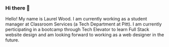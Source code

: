### Hi there 👋

<!--
**z6um/z6um** is a ✨ _special_ ✨ repository because its `README.md` (this file) appears on your GitHub profile.

Here are some ideas to get you started:

- 🔭 I’m currently working on ...
- 🌱 I’m currently learning ...
- 👯 I’m looking to collaborate on ...
- 🤔 I’m looking for help with ...
- 💬 Ask me about ...
- 📫 How to reach me: ...
- 😄 Pronouns: ...
- ⚡ Fun fact: ...
-->
Hello! My name is Laurel Wood. I am currently working as a student manager at Classroom Services (a Tech Department at Pitt). I am currently perticipating in a bootcamp through Tech Elevator to learn Full Stack website design and am looking forward to working as a web designer in the future.
